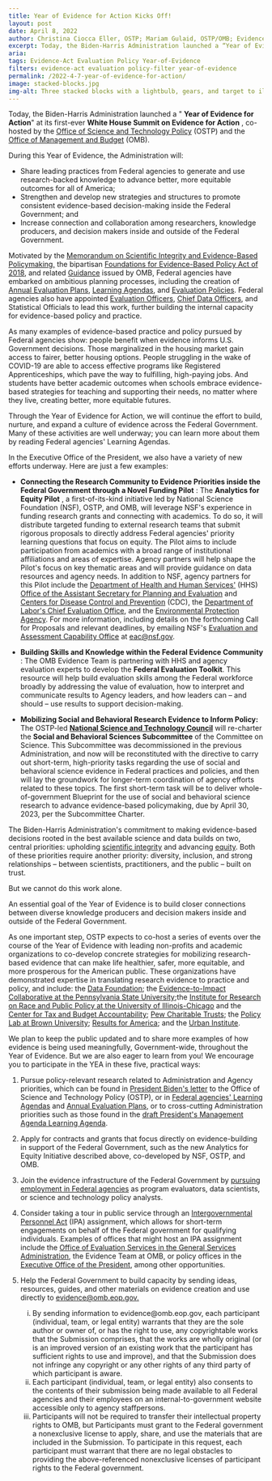 ```yaml
---
title: Year of Evidence for Action Kicks Off!
layout: post
date: April 8, 2022
author: Christina Ciocca Eller, OSTP; Mariam Gulaid, OSTP/OMB; Evidence Team, OMB
excerpt: Today, the Biden-Harris Administration launched a “Year of Evidence for Action” at its first-ever White House Summit on Evidence for Action, co-hosted by the Office of Science and Technology Policy (OSTP) and the Office of Management and Budget (OMB). 
aria: 
tags: Evidence-Act Evaluation Policy Year-of-Evidence
filters: evidence-act evaluation policy-filter year-of-evidence
permalink: /2022-4-7-year-of-evidence-for-action/
image: stacked-blocks.jpg
img-alt: Three stacked blocks with a lightbulb, gears, and target to illustrate ideas leading to action.
---
```


Today, the Biden-Harris Administration launched a &quot; **Year of Evidence for Action**&quot; at its first-ever **White House Summit on Evidence for Action** , co-hosted by the [Office of Science and Technology Policy](https://www.whitehouse.gov/ostp) (OSTP) and the [Office of Management and Budget](https://www.whitehouse.gov/omb) (OMB).

During this Year of Evidence, the Administration will:

- Share leading practices from Federal agencies to generate and use research-backed knowledge to advance better, more equitable outcomes for all of America;
- Strengthen and develop new strategies and structures to promote consistent evidence-based decision-making inside the Federal Government; and
- Increase connection and collaboration among researchers, knowledge producers, and decision makers inside and outside of the Federal Government.

Motivated by the [Memorandum on Scientific Integrity and Evidence-Based Policymaking,](https://www.whitehouse.gov/briefing-room/presidential-actions/2021/01/27/memorandum-on-restoring-trust-in-government-through-scientific-integrity-and-evidence-based-policymaking/) the bipartisan [Foundations for Evidence-Based Policy Act of 2018](https://www.congress.gov/bill/115th-congress/house-bill/4174), and related [Guidance](https://www.whitehouse.gov/wp-content/uploads/2021/06/M-21-27.pdf) issued by OMB, Federal agencies have embarked on ambitious planning processes, including the creation of [Annual Evaluation Plans](https://www.evaluation.gov/evidence-plans/annual-evaluation-plan/), [Learning Agendas](https://www.evaluation.gov/evidence-plans/learning-agenda/), and [Evaluation Policies](https://www.evaluation.gov/evidence-plans/evaluation-policies/). Federal agencies also have appointed [Evaluation Officers](https://www.evaluation.gov/evaluation-officer-council/#members), [Chief Data Officers](https://www.cdo.gov/), and Statistical Officials to lead this work, further building the internal capacity for evidence-based policy and practice.

As many examples of evidence-based practice and policy pursued by Federal agencies show: people benefit when evidence informs U.S. Government decisions. Those marginalized in the housing market gain access to fairer, better housing options. People struggling in the wake of COVID-19 are able to access effective programs like Registered Apprenticeships, which pave the way to fulfilling, high-paying jobs. And students have better academic outcomes when schools embrace evidence-based strategies for teaching and supporting their needs, no matter where they live, creating better, more equitable futures.

Through the Year of Evidence for Action, we will continue the effort to build, nurture, and expand a culture of evidence across the Federal Government. Many of these activities are well underway; you can learn more about them by reading Federal agencies&#39; Learning Agendas.

In the Executive Office of the President, we also have a variety of new efforts underway. Here are just a few examples:

- **Connecting the Research Community to Evidence Priorities inside the Federal Government through a Novel Funding Pilot** : The **Analytics for Equity Pilot** , a first-of-its-kind initiative led by National Science Foundation (NSF), OSTP, and OMB, will leverage NSF&#39;s experience in funding research grants and connecting with academics. To do so, it will distribute targeted funding to external research teams that submit rigorous proposals to directly address Federal agencies&#39; priority learning questions that focus on equity. The Pilot aims to include participation from academics with a broad range of institutional affiliations and areas of expertise. Agency partners will help shape the Pilot&#39;s focus on key thematic areas and will provide guidance on data resources and agency needs. In addition to NSF, agency partners for this Pilot include the [Department of Health and Human Services&#39;](https://www.hhs.gov/) (HHS) [Office of the Assistant Secretary for Planning and Evaluation](https://aspe.hhs.gov/) and [Centers for Disease Control and Prevention](https://www.cdc.gov/) (CDC), the [Department of Labor&#39;s Chief Evaluation Office](https://www.dol.gov/agencies/oasp/evaluation), and the [Environmental Protection Agency](https://www.epa.gov/). For more information, including details on the forthcoming Call for Proposals and relevant deadlines, by emailing NSF&#39;s [Evaluation and Assessment Capability Office](https://nsf.gov/od/oia/eac/) at [eac@nsf.gov](mailto:eac@nsf.gov).

- **Building Skills and Knowledge within the Federal Evidence Community** : The OMB Evidence Team is partnering with HHS and agency evaluation experts to develop the **Federal Evaluation Toolkit**. This resource will help build evaluation skills among the Federal workforce broadly by addressing the value of evaluation, how to interpret and communicate results to Agency leaders, and how leaders can – and should – use results to support decision-making.

- **Mobilizing Social and Behavioral Research Evidence to Inform Policy:** The OSTP-led [**National Science and Technology Council**](https://www.whitehouse.gov/ostp/nstc/) will re-charter the **Social and Behavioral Sciences Subcommittee** of the Committee on Science. This Subcommittee was decommissioned in the previous Administration, and now will be reconstituted with the directive to carry out short-term, high-priority tasks regarding the use of social and behavioral science evidence in Federal practices and policies, and then will lay the groundwork for longer-term coordination of agency efforts related to these topics. The first short-term task will be to deliver whole-of-government Blueprint for the use of social and behavioral science research to advance evidence-based policymaking, due by April 30, 2023, per the Subcommittee Charter.

The Biden-Harris Administration&#39;s commitment to making evidence-based decisions rooted in the best available science and data builds on two, central priorities: upholding [scientific integrity](https://www.whitehouse.gov/wp-content/uploads/2022/01/01-22-Protecting_the_Integrity_of_Government_Science.pdf) and advancing [equity](https://www.whitehouse.gov/briefing-room/presidential-actions/2021/01/20/executive-order-advancing-racial-equity-and-support-for-underserved-communities-through-the-federal-government/). Both of these priorities require another priority: diversity, inclusion, and strong relationships – between scientists, practitioners, and the public – built on trust.

But we cannot do this work alone.

An essential goal of the Year of Evidence is to build closer connections between diverse knowledge producers and decision makers inside and outside of the Federal Government.

As one important step, OSTP expects to co-host a series of events over the course of the Year of Evidence with leading non-profits and academic organizations to co-develop concrete strategies for mobilizing research-based evidence that can make life healthier, safer, more equitable, and more prosperous for the American public. These organizations have demonstrated expertise in translating research evidence to practice and policy, and include: the [Data Foundation](https://www.datafoundation.org/); the [Evidence-to-Impact Collaborative at the Pennsylvania State University](https://evidence2impact.psu.edu/);the [Institute for Research on Race and Public Policy at the University of Illinois-Chicago](https://irrpp.uic.edu/) and the [Center for Tax and Budget Accountability](https://www.ctbaonline.org/); [Pew Charitable Trusts](https://www.pewtrusts.org/); the [Policy Lab at Brown University](https://thepolicylab.brown.edu/); [Results for America](https://results4america.org/); and the [Urban Institute](https://www.urban.org/).

We plan to keep the public updated and to share more examples of how evidence is being used meaningfully, Government-wide, throughout the Year of Evidence. But we are also eager to learn from you! We encourage you to participate in the YEA in these five, practical ways:

1. Pursue policy-relevant research related to Administration and Agency priorities, which can be found in [President Biden&#39;s letter](https://www.whitehouse.gov/briefing-room/statements-releases/2021/01/20/a-letter-to-dr-eric-s-lander-the-presidents-science-advisor-and-nominee-as-director-of-the-office-of-science-and-technology-policy/) to the Office of Science and Technology Policy (OSTP), or in [Federal agencies&#39; Learning Agendas](https://www.evaluation.gov/evidence-plans/learning-agenda/) and [Annual Evaluation Plans](https://www.evaluation.gov/evidence-plans/annual-evaluation-plan/), or to cross-cutting Administration priorities such as those found in the [draft President&#39;s Management Agenda Learning Agenda](https://www.performance.gov/pma/learning-agenda/).

2. Apply for contracts and grants that focus directly on evidence-building in support of the Federal Government, such as the new Analytics for Equity Initiative described above, co-developed by NSF, OSTP, and OMB.

3. Join the evidence infrastructure of the Federal Government by [pursuing employment in Federal agencies](https://www.usajobs.gov/) as program evaluators, data scientists, or science and technology policy analysts.

4. Consider taking a tour in public service through an [Intergovernmental Personnel Act](https://www.opm.gov/policy-data-oversight/hiring-information/intergovernment-personnel-act/) (IPA) assignment, which allows for short-term engagements on behalf of the Federal government for qualifying individuals. Examples of offices that might host an IPA assignment include the [Office of Evaluation Services in the General Services Administration](https://oes.gsa.gov/opps/), the Evidence Team at OMB, or policy offices in the [Executive Office of the President](https://www.whitehouse.gov/administration/executive-office-of-the-president/), among other opportunities.

5. Help the Federal Government to build capacity by sending ideas, resources, guides, and other materials on evidence creation and use directly to [evidence@omb.eop.gov.](mailto:evidence@omb.eop.gov)
    <ul style="list-style-type: lower-roman;">
    <li>By sending information to evidence@omb.eop.gov, each participant (individual, team, or legal entity) warrants that they are the sole author or owner of, or has the right to use, any copyrightable works that the Submission comprises, that the works are wholly original (or is an improved version of an existing work that the participant has sufficient rights to use and improve), and that the Submission does not infringe any copyright or any other rights of any third party of which participant is aware.</li>
    <li>Each participant (individual, team, or legal entity) also consents to the contents of their submission being made available to all Federal agencies and their employees on an internal-to-government website accessible only to agency staffpersons.</li>
    <li>Participants will not be required to transfer their intellectual property rights to OMB, but Participants must grant to the Federal government a nonexclusive license to apply, share, and use the materials that are included in the Submission. To participate in this request, each participant must warrant that there are no legal obstacles to providing the above-referenced nonexclusive licenses of participant rights to the Federal government.</li>
    </ul>

